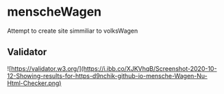 # menscheWagen
Attempt to create site simmiliar to volksWagen
## Validator
![https://validator.w3.org/](https://i.ibb.co/XJKVhqB/Screenshot-2020-10-12-Showing-results-for-https-d9nchik-github-io-mensche-Wagen-Nu-Html-Checker.png)
